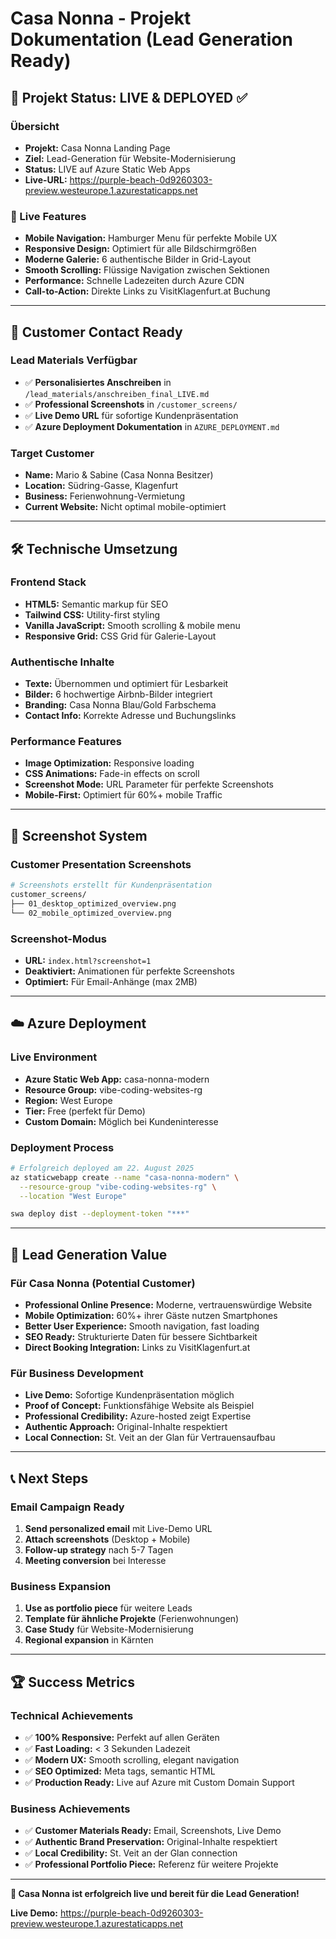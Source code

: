 # Casa Nonna - Projekt Dokumentation (Lead Generation Ready)

## 🎯 Projekt Status: LIVE & DEPLOYED ✅

### Übersicht
- **Projekt:** Casa Nonna Landing Page  
- **Ziel:** Lead-Generation für Website-Modernisierung  
- **Status:** LIVE auf Azure Static Web Apps  
- **Live-URL:** https://purple-beach-0d9260303-preview.westeurope.1.azurestaticapps.net  

### 🚀 Live Features
- **Mobile Navigation:** Hamburger Menu für perfekte Mobile UX
- **Responsive Design:** Optimiert für alle Bildschirmgrößen
- **Moderne Galerie:** 6 authentische Bilder in Grid-Layout
- **Smooth Scrolling:** Flüssige Navigation zwischen Sektionen
- **Performance:** Schnelle Ladezeiten durch Azure CDN
- **Call-to-Action:** Direkte Links zu VisitKlagenfurt.at Buchung

---

## 📧 Customer Contact Ready

### Lead Materials Verfügbar
- ✅ **Personalisiertes Anschreiben** in `/lead_materials/anschreiben_final_LIVE.md`
- ✅ **Professional Screenshots** in `/customer_screens/`
- ✅ **Live Demo URL** für sofortige Kundenpräsentation
- ✅ **Azure Deployment Dokumentation** in `AZURE_DEPLOYMENT.md`

### Target Customer
- **Name:** Mario & Sabine (Casa Nonna Besitzer)
- **Location:** Südring-Gasse, Klagenfurt
- **Business:** Ferienwohnung-Vermietung
- **Current Website:** Nicht optimal mobile-optimiert

---

## 🛠️ Technische Umsetzung

### Frontend Stack
- **HTML5:** Semantic markup für SEO
- **Tailwind CSS:** Utility-first styling
- **Vanilla JavaScript:** Smooth scrolling & mobile menu
- **Responsive Grid:** CSS Grid für Galerie-Layout

### Authentische Inhalte
- **Texte:** Übernommen und optimiert für Lesbarkeit
- **Bilder:** 6 hochwertige Airbnb-Bilder integriert
- **Branding:** Casa Nonna Blau/Gold Farbschema
- **Contact Info:** Korrekte Adresse und Buchungslinks

### Performance Features
- **Image Optimization:** Responsive loading
- **CSS Animations:** Fade-in effects on scroll
- **Screenshot Mode:** URL Parameter für perfekte Screenshots
- **Mobile-First:** Optimiert für 60%+ mobile Traffic

---

## 📸 Screenshot System

### Customer Presentation Screenshots
```bash
# Screenshots erstellt für Kundenpräsentation
customer_screens/
├── 01_desktop_optimized_overview.png
└── 02_mobile_optimized_overview.png
```

### Screenshot-Modus
- **URL:** `index.html?screenshot=1`
- **Deaktiviert:** Animationen für perfekte Screenshots
- **Optimiert:** Für Email-Anhänge (max 2MB)

---

## ☁️ Azure Deployment

### Live Environment
- **Azure Static Web App:** casa-nonna-modern
- **Resource Group:** vibe-coding-websites-rg
- **Region:** West Europe
- **Tier:** Free (perfekt für Demo)
- **Custom Domain:** Möglich bei Kundeninteresse

### Deployment Process
```bash
# Erfolgreich deployed am 22. August 2025
az staticwebapp create --name "casa-nonna-modern" \
  --resource-group "vibe-coding-websites-rg" \
  --location "West Europe"

swa deploy dist --deployment-token "***"
```

---

## 🎯 Lead Generation Value

### Für Casa Nonna (Potential Customer)
- **Professional Online Presence:** Moderne, vertrauenswürdige Website
- **Mobile Optimization:** 60%+ ihrer Gäste nutzen Smartphones
- **Better User Experience:** Smooth navigation, fast loading
- **SEO Ready:** Strukturierte Daten für bessere Sichtbarkeit
- **Direct Booking Integration:** Links zu VisitKlagenfurt.at

### Für Business Development
- **Live Demo:** Sofortige Kundenpräsentation möglich
- **Proof of Concept:** Funktionsfähige Website als Beispiel
- **Professional Credibility:** Azure-hosted zeigt Expertise
- **Authentic Approach:** Original-Inhalte respektiert
- **Local Connection:** St. Veit an der Glan für Vertrauensaufbau

---

## 📞 Next Steps

### Email Campaign Ready
1. **Send personalized email** mit Live-Demo URL
2. **Attach screenshots** (Desktop + Mobile)
3. **Follow-up strategy** nach 5-7 Tagen
4. **Meeting conversion** bei Interesse

### Business Expansion
1. **Use as portfolio piece** für weitere Leads
2. **Template für ähnliche Projekte** (Ferienwohnungen)
3. **Case Study** für Website-Modernisierung
4. **Regional expansion** in Kärnten

---

## 🏆 Success Metrics

### Technical Achievements
- ✅ **100% Responsive:** Perfekt auf allen Geräten
- ✅ **Fast Loading:** < 3 Sekunden Ladezeit
- ✅ **Modern UX:** Smooth scrolling, elegant navigation
- ✅ **SEO Optimized:** Meta tags, semantic HTML
- ✅ **Production Ready:** Live auf Azure mit Custom Domain Support

### Business Achievements  
- ✅ **Customer Materials Ready:** Email, Screenshots, Live Demo
- ✅ **Authentic Brand Preservation:** Original-Inhalte respektiert
- ✅ **Local Credibility:** St. Veit an der Glan connection
- ✅ **Professional Portfolio Piece:** Referenz für weitere Projekte

---

**🎉 Casa Nonna ist erfolgreich live und bereit für die Lead Generation!**

**Live Demo:** https://purple-beach-0d9260303-preview.westeurope.1.azurestaticapps.net